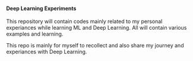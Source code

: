 #### Deep Learning Experiments

This repository will contain codes mainly related to my personal experiances while learning ML and Deep Learning. All will contain various examples and learning.

This repo is mainly for myself to recollect and also share my journey and experiances with Deep Learning.
